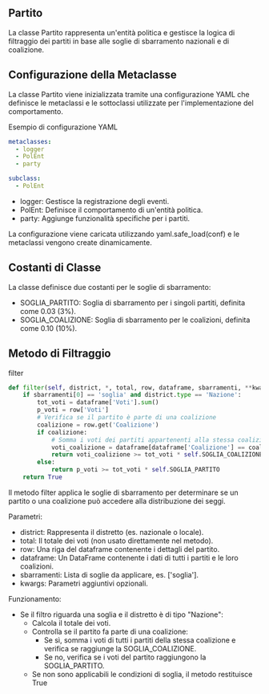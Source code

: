 ## Partito
La classe Partito rappresenta un'entità politica e gestisce la logica di filtraggio dei partiti in base alle soglie di sbarramento nazionali e di coalizione.

## Configurazione della Metaclasse
La classe Partito viene inizializzata tramite una configurazione YAML che definisce le metaclassi e le sottoclassi utilizzate per l'implementazione del comportamento.

Esempio di configurazione YAML
```yaml
metaclasses:
  - logger
  - PolEnt
  - party

subclass:
  - PolEnt
  ```
  
+ logger: Gestisce la registrazione degli eventi.
+ PolEnt: Definisce il comportamento di un'entità politica.
+ party: Aggiunge funzionalità specifiche per i partiti.

La configurazione viene caricata utilizzando yaml.safe_load(conf) e le metaclassi vengono create dinamicamente.

## Costanti di Classe
La classe definisce due costanti per le soglie di sbarramento:

+ SOGLIA_PARTITO: Soglia di sbarramento per i singoli partiti, definita come 0.03 (3%).
+ SOGLIA_COALIZIONE: Soglia di sbarramento per le coalizioni, definita come 0.10 (10%).
## Metodo di Filtraggio
filter
```python
def filter(self, district, *, total, row, dataframe, sbarramenti, **kwargs):
    if sbarramenti[0] == 'soglia' and district.type == 'Nazione':
        tot_voti = dataframe['Voti'].sum()
        p_voti = row['Voti']
        # Verifica se il partito è parte di una coalizione
        coalizione = row.get('Coalizione')
        if coalizione:
            # Somma i voti dei partiti appartenenti alla stessa coalizione
            voti_coalizione = dataframe[dataframe['Coalizione'] == coalizione]['Voti'].sum()
            return voti_coalizione >= tot_voti * self.SOGLIA_COALIZIONE
        else:
            return p_voti >= tot_voti * self.SOGLIA_PARTITO
    return True
```
    
Il metodo filter applica le soglie di sbarramento per determinare se un partito o una coalizione può accedere alla distribuzione dei seggi.

Parametri:
+ district: Rappresenta il distretto (es. nazionale o locale).
+ total: Il totale dei voti (non usato direttamente nel metodo).
+ row: Una riga del dataframe contenente i dettagli del partito.
+ dataframe: Un DataFrame contenente i dati di tutti i partiti e le loro coalizioni.
+ sbarramenti: Lista di soglie da applicare, es. ['soglia'].
+ kwargs: Parametri aggiuntivi opzionali.

Funzionamento:
+ Se il filtro riguarda una soglia e il distretto è di tipo "Nazione":
  + Calcola il totale dei voti.
  + Controlla se il partito fa parte di una coalizione:
    + Se sì, somma i voti di tutti i partiti della stessa coalizione e verifica se raggiunge la SOGLIA_COALIZIONE.
    + Se no, verifica se i voti del partito raggiungono la SOGLIA_PARTITO.
  + Se non sono applicabili le condizioni di soglia, il metodo restituisce True